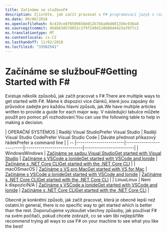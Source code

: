 ```yaml
---
title: Začínáme se službouF#
description: Zjistěte, jak začít pracovat s F# programovací jazyk v rozhraní .NET.
ms.date: 09/06/2016
ms.openlocfilehash: 6c419ce8f05096566012b7b6a0b8601350c938a8
ms.sourcegitcommit: db8b83057d052c1f9f249d128b08d4423af0f7c2
ms.translationtype: MT
ms.contentlocale: cs-CZ
ms.lasthandoff: 11/02/2018
ms.locfileid: "33562541"
---
```

# <a name="getting-started-with-f"></a><span data-ttu-id="4c7cc-103">Začínáme se službouF#</span><span class="sxs-lookup"><span data-stu-id="4c7cc-103">Getting Started with F#</span></span> #

<span data-ttu-id="4c7cc-104">Existuje několik způsobů, jak začít pracovat s F#.</span><span class="sxs-lookup"><span data-stu-id="4c7cc-104">There are multiple ways to get started with F#.</span></span>  <span data-ttu-id="4c7cc-105">Máme k dispozici více článků, které jsou zapsány do průvodce zadejte pro každou hlavní způsob, jak.</span><span class="sxs-lookup"><span data-stu-id="4c7cc-105">We have multiple articles written to provide a guide for each major way.</span></span>  <span data-ttu-id="4c7cc-106">V následující tabulce můžete použít pro pomoc při rozhodování.</span><span class="sxs-lookup"><span data-stu-id="4c7cc-106">You can use the following table to help in making a decision.</span></span>

| <span data-ttu-id="4c7cc-107">OPERAČNÍ SYSTÉM</span><span class="sxs-lookup"><span data-stu-id="4c7cc-107">OS</span></span> | <span data-ttu-id="4c7cc-108">Raději Visual Studio</span><span class="sxs-lookup"><span data-stu-id="4c7cc-108">Prefer Visual Studio</span></span> | <span data-ttu-id="4c7cc-109">Raději Visual Studio Code</span><span class="sxs-lookup"><span data-stu-id="4c7cc-109">Prefer Visual Studio Code</span></span> | <span data-ttu-id="4c7cc-110">Dáváte přednost příkazový řádek</span><span class="sxs-lookup"><span data-stu-id="4c7cc-110">Prefer a command line</span></span> |
| -- |------------------------|--------------------------|-----------------------------|-------------------------|
| <span data-ttu-id="4c7cc-111">Windows</span><span class="sxs-lookup"><span data-stu-id="4c7cc-111">Windows</span></span> | [<span data-ttu-id="4c7cc-112">Začínáme se sadou Visual Studio</span><span class="sxs-lookup"><span data-stu-id="4c7cc-112">Get started with Visual Studio</span></span>](get-started-visual-studio.md) | [<span data-ttu-id="4c7cc-113">Začínáme s VSCode a Ionide</span><span class="sxs-lookup"><span data-stu-id="4c7cc-113">Get started with VSCode and Ionide</span></span>](get-started-vscode.md) | [<span data-ttu-id="4c7cc-114">Začínáme s .NET Core CLI</span><span class="sxs-lookup"><span data-stu-id="4c7cc-114">Get started with the .NET Core CLI</span></span>](get-started-command-line.md) |
| <span data-ttu-id="4c7cc-115">macOS</span><span class="sxs-lookup"><span data-stu-id="4c7cc-115">macOS</span></span> | [<span data-ttu-id="4c7cc-116">Začínáme s VS pro Mac</span><span class="sxs-lookup"><span data-stu-id="4c7cc-116">Get started with VS for Mac</span></span>](get-started-with-visual-studio-for-mac.md) | [<span data-ttu-id="4c7cc-117">Začínáme s VSCode a Ionide</span><span class="sxs-lookup"><span data-stu-id="4c7cc-117">Get started with VSCode and Ionide</span></span>](get-started-vscode.md) | [<span data-ttu-id="4c7cc-118">Začínáme s .NET Core CLI</span><span class="sxs-lookup"><span data-stu-id="4c7cc-118">Get started with the .NET Core CLI</span></span>](get-started-command-line.md) |
| <span data-ttu-id="4c7cc-119">Linux</span><span class="sxs-lookup"><span data-stu-id="4c7cc-119">Linux</span></span> | <span data-ttu-id="4c7cc-120">Není k dispozici</span><span class="sxs-lookup"><span data-stu-id="4c7cc-120">N/A</span></span> | [<span data-ttu-id="4c7cc-121">Začínáme s VSCode a Ionide</span><span class="sxs-lookup"><span data-stu-id="4c7cc-121">Get started with VSCode and Ionide</span></span>](get-started-vscode.md) | [<span data-ttu-id="4c7cc-122">Začínáme s .NET Core CLI</span><span class="sxs-lookup"><span data-stu-id="4c7cc-122">Get started with the .NET Core CLI</span></span>](get-started-command-line.md) |

<span data-ttu-id="4c7cc-123">Obecně je konkrétní způsob, jak začít pracovat, která je obecně lepší než ostatní.</span><span class="sxs-lookup"><span data-stu-id="4c7cc-123">In general, there is no specific way to get started which is better than the rest.</span></span>  <span data-ttu-id="4c7cc-124">Doporučujeme vyzkoušet všechny způsoby, jak používat F# na svém počítači, pokud chcete zobrazit, co se vám líbí nejlepší!</span><span class="sxs-lookup"><span data-stu-id="4c7cc-124">We recommend trying all ways to use F# on your machine to see what you like the best!</span></span>

